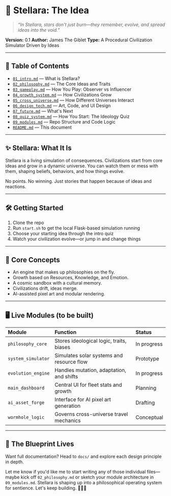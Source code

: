 # 🌌 Stellara: The Idea

> *“In Stellara, stars don't just burn—they remember, evolve, and spread ideas into the void.”*

**Version:** 0.1
**Author:** James The Giblet
**Type:** A Procedural Civilization Simulator Driven by Ideas

-----

## 🧠 Table of Contents

  * [`01_intro.md`](https://www.google.com/search?q=docs/01_intro.md) — What is Stellara?
  * [`02_philosophy.md`](https://www.google.com/search?q=docs/02_philosophy.md) — The Core Ideas and Traits
  * [`03_gameplay.md`](https://www.google.com/search?q=docs/03_gameplay.md) — How You Play: Observer vs Influencer
  * [`04_growth_system.md`](https://www.google.com/search?q=docs/04_growth_system.md) — How Civilizations Grow
  * [`05_cross_universe.md`](https://www.google.com/search?q=docs/05_cross_universe.md) — How Different Universes Interact
  * [`06_design_tech.md`](https://www.google.com/search?q=docs/06_design_tech.md) — Art, Code, and UI Design
  * [`07_future.md`](https://www.google.com/search?q=docs/07_future.md) — What's Next
  * [`08_quiz_system.md`](https://www.google.com/search?q=docs/08_quiz_system.md) — How You Start: The Ideology Quiz
  * [`09_modules.md`](https://www.google.com/search?q=docs/09_modules.md) — Repo Structure and Code Logic
  * [`README.md`](README.md) — This document

-----

## ✨ Stellara: What It Is

Stellara is a living simulation of consequences. Civilizations start from core ideas and grow in a dynamic universe. You can watch them or mess with them, shaping beliefs, behaviors, and how things evolve.

No points. No winning. Just stories that happen because of ideas and reactions.

-----

## 🛠️ Getting Started

1.  Clone the repo
2.  Run `start.sh` to get the local Flask-based simulation running
3.  Choose your starting idea through the intro quiz
4.  Watch your civilization evolve—or jump in and change things

-----

## 🧬 Core Concepts

  * An engine that makes up philosophies on the fly.
  * Growth based on Resources, Knowledge, and Emotion.
  * A cosmic sandbox with a cultural memory.
  * Civilizations drift, ideas merge.
  * AI-assisted pixel art and modular rendering.

-----

## 🖥️ Live Modules (to be built)

| Module             | Function                                  | Status       |
| :----------------- | :---------------------------------------- | :----------- |
| `philosophy_core`  | Stores ideological logic, traits, biases  | In progress  |
| `system_simulator` | Simulates solar systems and resource flow | Prototype    |
| `evolution_engine` | Handles mutation, adaptation, and shifts  | In progress  |
| `main_dashboard`   | Central UI for fleet stats and growth     | Planning     |
| `ai_asset_forge`   | Interface for AI pixel art generation     | Drafting     |
| `wormhole_logic`   | Governs cross-universe travel mechanics   | Conceptual   |

-----

## 🔮 The Blueprint Lives

Want full documentation? Head to `docs/` and explore each design principle in depth.

Let me know if you'd like me to start writing any of those individual files—maybe kick off `02_philosophy.md` or sketch your module architecture in `09_modules.md`. Stellara is shaping up into a philosophical operating system for sentience. Let's keep building. 🌠📁🧠
